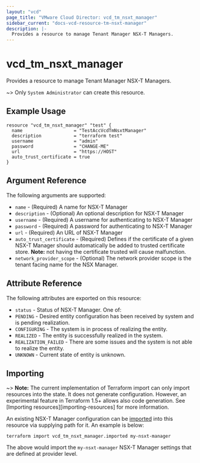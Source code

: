 ```yaml
---
layout: "vcd"
page_title: "VMware Cloud Director: vcd_tm_nsxt_manager"
sidebar_current: "docs-vcd-resource-tm-nsxt-manager"
description: |-
  Provides a resource to manage Tenant Manager NSX-T Managers.
---
```


# vcd\_tm\_nsxt\_manager

Provides a resource to manage Tenant Manager NSX-T Managers.

~> Only `System Administrator` can create this resource.

## Example Usage

```hcl
resource "vcd_tm_nsxt_manager" "test" {
  name                   = "TestAccVcdTmNsxtManager"
  description            = "terraform test"
  username               = "admin"
  password               = "CHANGE-ME"
  url                    = "https://HOST"
  auto_trust_certificate = true
}
```

## Argument Reference

The following arguments are supported:

* `name` - (Required) A name for NSX-T Manager
* `description` - (Optional) An optional description for NSX-T Manager
* `username` - (Required) A username for authenticating to NSX-T Manager
* `password` - (Required) A password for authenticating to NSX-T Manager
* `url` - (Required) An URL of NSX-T Manager
* `auto_trust_certificate` - (Required) Defines if the certificate of a given NSX-T Manager should
  automatically be added to trusted certificate store. **Note:** not having the certificate trusted
  will cause malfunction.
* `network_provider_scope` - (Optional) The network provider scope is the tenant facing name for the
  NSX Manager.

## Attribute Reference

The following attributes are exported on this resource:

* `status` - Status of NSX-T Manager. One of:
 * `PENDING` - Desired entity configuration has been received by system and is pending realization.
 * `CONFIGURING` - The system is in process of realizing the entity.
 * `REALIZED` - The entity is successfully realized in the system.
 * `REALIZATION_FAILED` - There are some issues and the system is not able to realize the entity.
 * `UNKNOWN` - Current state of entity is unknown.

## Importing

~> **Note:** The current implementation of Terraform import can only import resources into the
state. It does not generate configuration. However, an experimental feature in Terraform 1.5+ allows
also code generation. See [Importing resources][importing-resources] for more information.

An existing NSX-T Manager configuration can be [imported][docs-import] into this resource via
supplying path for it. An example is below:

[docs-import]: https://www.terraform.io/docs/import/

```
terraform import vcd_tm_nsxt_manager.imported my-nsxt-manager
```

The above would import the `my-nsxt-manager` NSX-T Manager settings that are defined at provider
level.
